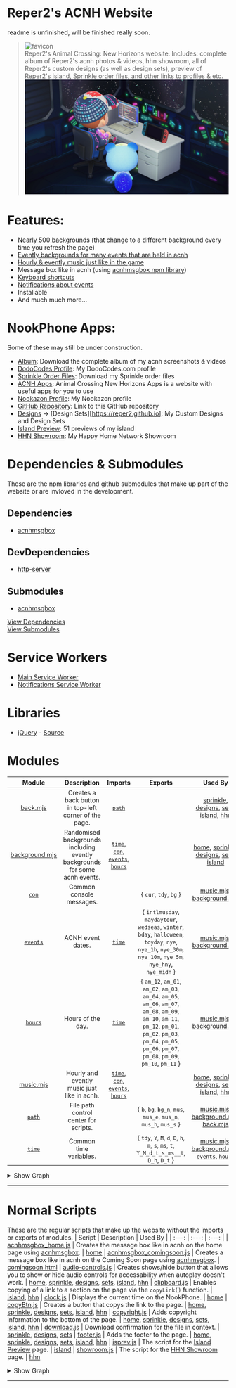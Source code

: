# Reper2's ACNH Website
readme is unfinished, will be finished really soon.

> ![favicon](./favicon.ico)  
> Reper2's Animal Crossing: New Horizons website. Includes: complete album of Reper2's acnh photos & videos, hhn showroom, all of Reper2's custom designs (as well as design sets), preview of Reper2's island, Sprinkle order files, and other links to profiles & etc.
> ![large_image](./meta.png)

# Features:
- [Nearly 500 backgrounds][bg] (that change to a different background every time you refresh the page)
- [Evently backgrounds for many events that are held in acnh][bg]
- [Hourly & evently music just like in the game][mus]
- Message box like in acnh (using [acnhmsgbox npm library][acnhmsgbox])
- [Keyboard shortcuts](https://reper2.github.io/acnh/kbd)
- [Notifications about events][notif]
- Installable
- And much much more...

# NookPhone Apps:
Some of these may still be under construction.
- [Album](https://reper2.github.io/acnh/#album): Download the complete album of my acnh screenshots & videos
- [DodoCodes Profile](https://reper2.github.io/acnh/#dodocodes): My DodoCodes.com profile
- [Sprinkle Order Files](https://reper2.github/acnh/sprinkle/): Download my Sprinkle order files
- [ACNH Apps](https://reper2.github/acnh-apps/): Animal Crossing New Horizons Apps is a website with useful apps for you to use
- [Nookazon Profile](https://reper2.github.io/acnh/#nookazon): My Nookazon profile
- [GitHub Repository](): Link to this GitHub repository
- [Designs](https://reper2.github.io/acnh/#designs) -> [Design Sets][https://reper2.github.io]: My Custom Designs and Design Sets
- [Island Preview](https://reper2.github.io/acnh/#isprev): 51 previews of my island
- [HHN Showroom](https://reper2.github.io/acnh/#showroom): My Happy Home Network Showroom

# Dependencies & Submodules
These are the npm libraries and github submodules that make up part of the website or are invloved in the development.

## Dependencies
- [acnhmsgbox][acnhmsgbox]

## DevDependencies
- [http-server][http-server]

## Submodules
- [acnhmsgbox][acnhmsgbox]

[View Dependencies][pkg]  
[View Submodules][gitmod]

# Service Workers
- [Main Service Worker][sw]
- [Notifications Service Worker][notif]

# Libraries
- [jQuery][jQuery] - [Source][g_jQuery]

# Modules
| Module | Description | Imports | Exports | Used By
| :---: | :---: | :---: | :---: | :---:
| [back.mjs][back] | Creates a back button in top-left corner of the page. | [`path`][path] | | [sprinkle][sprinkle], [designs][designs], [sets][sets], [island][island], [hhn][hhn]
| [background.mjs][bg] | Randomised backgrounds including evently backgrounds for some acnh events. | [`time`][time], [`con`][con], [`events`][events], [`hours`][hours] | | [home][home], [sprinkle][sprinkle], [designs][designs], [sets][sets], [island][island]
| [`con`][con] | Common console messages. | | { `cur`, `tdy`, `bg` } | [music.mjs][mus], [background.mjs][bg]
| [`events`][events] | ACNH event dates. | [`time`][time] | { `intlmusday`, `maydaytour`, `wedseas`, `winter`, `bday`, `halloween`, `toyday`, `nye`, `nye_1h`, `nye_30m`, `nye_10m`, `nye_5m`, `nye_hny`, `nye_midn` } | [music.mjs][mus], [background.mjs][bg]
| [`hours`][hours] | Hours of the day. | [`time`][time] | { `am_12`, `am_01`, `am_02`, `am_03`, `am_04`, `am_05`, `am_06`, `am_07`, `am_08`, `am_09`, `am_10`, `am_11`, `pm_12`, `pm_01`, `pm_02`, `pm_03`, `pm_04`, `pm_05`, `pm_06`, `pm_07`, `pm_08`, `pm_09`, `pm_10`, `pm_11` } | [music.mjs][mus], [background.mjs][bg]
| [music.mjs][mus] | Hourly and evently music just like in acnh. | [`time`][time], [`con`][con], [`events`][events], [`hours`][hours] | | [home][home], [sprinkle][sprinkle], [designs][designs], [sets][sets], [island][island], [hhn][hhn]
| [`path`][path] | File path control center for scripts. | | { `b`, `bg`, `bg_n`, `mus`, `mus_e`, `mus_n`, `mus_h`, `mus_s` } | [music.mjs][mus], [background.mjs][bg], [back.mjs][back]
| [`time`][time] | Common time variables. | | { `tdy`, `Y`, `M`, `d`, `D`, `h`, `m`, `s`, `ms`, `t`, `Y_M_d_t_s_ms__t`, `D_h`, `D_t` } | [music.mjs][mus], [background.mjs][bg], [`events`][events], [`hours`][hours]

<details>
    <summary>Show Graph</summary>

```mermaid
graph TD;
    back.mjs-->sprinkle;
    back.mjs-->designs;
    back.mjs-->sets;
    back.mjs-->island;
    back.mjs-->hhn;

    background.mjs-->home;
    background.mjs-->sprinkle;
    background.mjs-->designs;
    background.mjs-->sets;
    background.mjs-->island;

    con-->background.mjs;
    con-->music.mjs;

    events-->background.mjs;
    events-->music.mjs;

    hours-->music.mjs;

    kbd.mjs-->home;
    kbd.mjs-->sprinkle;
    kbd.mjs-->designs;
    kbd.mjs-->sets;
    kbd.mjs-->island;
    kbd.mjs-->hhn;
    kbd.mjs-->kbd;

    music.mjs-->home;
    music.mjs-->sprinkle;
    music.mjs-->designs;
    music.mjs-->sets;
    music.mjs-->island;
    music.mjs-->hhn;

    path-->back.mjs;
    path-->background.mjs;
    path-->music.mjs;

    time-->background.mjs;
    time-->events;
    time-->hours;
    time-->music.mjs;
```
</details>

---

# Normal Scripts
These are the regular scripts that make up the website without the imports or exports of modules.
| Script | Description | Used By |
| :---: | :---: | :---: |
| [acnhmsgbox_home.js][msgbox_home] | Creates the message box like in acnh on the home page using [acnhmsgbox][acnhmsgbox]. | [home][home]
| [acnhmsgbox_comingsoon.js][msgbox_comingsoon] | Creates a message box like in acnh on the Coming Soon page using [acnhmsgbox][acnhmsgbox]. | [comingsoon.html][comingsoon]
| [audio-controls.js][audctrls] | Creates shows/hide button that allows you to show or hide audio controls for accessability when autoplay doesn't work. | [home][home], [sprinkle][sprinkle], [designs][designs], [sets][sets], [island][island], [hhn][hhn]
| [clipboard.js][clipboard] | Enables copying of a link to a section on the page via the `copyLink()` function. | [island][island], [hhn][hhn]
| [clock.js][clock] | Displays the current time on the NookPhone. | [home][home]
| [copyBtn.js][copyBtn] | Creates a button that copys the link to the page. | [home][home], [sprinkle][sprinkle], [designs][designs], [sets][sets], [island][island], [hhn][hhn]
| [copyright.js][copyright] | Adds copyright information to the bottom of the page. | [home][home], [sprinkle][sprinkle], [designs][designs], [sets][sets], [island][island], [hhn][hhn] 
| [download.js][download] | Download confirmation for the file in context. | [sprinkle][sprinkle], [designs][designs], [sets][sets]
| [footer.js][footer] | Adds the footer to the page. | [home][home], [sprinkle][sprinkle], [designs][designs], [sets][sets], [island][island], [hhn][hhn]
| [isprev.js][isprev] | The script for the [Island Preview][island] page. | [island][island]
| [showroom.js][showroom] | The script for the [HHN Showroom][hhn] page. | [hhn][hhn]

<details>
    <summary>Show Graph</summary>

```mermaid
graph LR;
    acnhmsgbox_home.js-->home;
    acnhmsgbox_comingsoon.js-->comingsoon;

    audio-controls.js-->home;
    audio-controls.js-->sprinkle;
    audio-controls.js-->designs;
    audio-controls.js-->sets;
    audio-controls.js-->island;
    audio-controls.js-->hhn;

    clipboard.js-->island;
    clipboard.js-->hhn;

    clock.js-->home;

    copyBtn.js-->home;
    copyBtn.js-->sprinkle;
    copyBtn.js-->designs;
    copyBtn.js-->sets;
    copyBtn.js-->island;
    copyBtn.js-->hhn;
    copyBtn.js-->kbd;

    copyright.js-->home;
    copyright.js-->sprinkle;
    copyright.js-->designs;
    copyright.js-->sets;
    copyright.js-->island;
    copyright.js-->hhn;
    copyright.js-->kbd;

    download.js-->sprinkle;
    download.js-->designs;
    download.js-->sets;

    footer.js-->home;
    footer.js-->sprinkle;
    footer.js-->designs;
    footer.js-->sets;
    footer.js-->island;
    footer.js-->hhn;
    footer.js-->kbd;

    isprev.js-->island;

    showroom.js-->hhn;
```
</details>

---

<!-- Sources -->
[home]: [index.html]
[sprinkle]: [sprinkle/index.html]
[designs]: [designs/index.html]
[sets]: [designs/sets/index.html]
[island]: [island/index.html]
[hhn]: [hhn/index.html]
[comingsoon]: [comingsoon.html]

<!-- Modules -->
[back]: [scripts/modules/back.mjs]
[bg]: [scripts/modules/backgrounds.mjs]
[con]: [scripts/modules/console.mjs]
[events]: [scripts/modules/events.mjs]
[hours]: [scripts/modules/hours.mjs]
[kbd]: [scripts/modules/kbd.mjs]
[mus]: [scripts/modules/music.mjs]
[path]: [scripts/modules/path.mjs]
[swi]: [scripts/modules/sw-installer.mjs]
[time]: [scripts/modules/time.mjs]

<!-- Scripts -->
[msgbox_home]: [scripts/acnhmsgbox_home.js]
[msgbox_comingsoon]: [scripts/acnhmsgbox_comingsoon.js]
[audctrls]: [scripts/audio-controls.js]
[clipboard]: [scripts/clipboard.js]
[clock]: [scripts/clock.js]
[copyBtn]: [scripts/copyBtn.js]
[copyright]: [scripts/copyright.js]
[download]: [scripts/download.js]
[footer]: [scripts/footer.js]
[isprev]: [scripts/isprev.js]
[showroom]: [scripts/showroom.js]

<!-- Other -->
[acnhmsgbox]: [https://npmjs.com/package/acnhmsgbox]
[http-server]: [https://npmjs.com/package/http-server]
[jQuery]: [scripts/jquery.min.js]
[g_jQuery]: [https://ajax.googleapis.com/ajax/libs/jquery/3.6.0/jquery.min.js]
[sw]: [sw.js]
[notif]: [scripts/notifications.js]
[pkg]: [package.json]
[gitmod]: [.gitmodules]